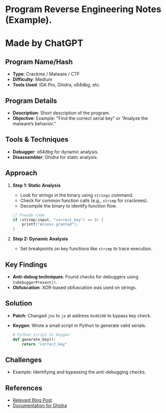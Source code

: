 # Program Reverse Engineering Notes (Example).
# Made by ChatGPT

## Program Name/Hash
- **Type**: Crackme / Malware / CTF
- **Difficulty**: Medium
- **Tools Used**: IDA Pro, Ghidra, x64dbg, etc.

## Program Details
- **Description**: Short description of the program.
- **Objective**: Example: "Find the correct serial key" or "Analyze the malware’s behavior."

## Tools & Techniques
- **Debugger**: x64dbg for dynamic analysis.
- **Disassembler**: Ghidra for static analysis.

## Approach
1. **Step 1: Static Analysis**
   - Look for strings in the binary using `strings` command.
   - Check for common function calls (e.g., `strcmp` for crackmes).
   - Decompile the binary to identify function flow.

    ```c
    // Pseudo code
    if (strcmp(input, "correct_key") == 0) {
        printf("Access granted");
    }
    ```

2. **Step 2: Dynamic Analysis**
   - Set breakpoints on key functions like `strcmp` to trace execution.

## Key Findings
- **Anti-debug techniques**: Found checks for debuggers using `IsDebuggerPresent()`.
- **Obfuscation**: XOR-based obfuscation was used on strings.

## Solution
- **Patch**: Changed `jne` to `je` at address `0x40100` to bypass key check.
- **Keygen**: Wrote a small script in Python to generate valid serials.

    ```python
    # Python script to keygen
    def generate_key():
        return "correct_key"
    ```

## Challenges
- Example: Identifying and bypassing the anti-debugging checks.

## References
- [Relevant Blog Post](https://example.com)
- [Documentation for Ghidra](https://ghidra-sre.org)

